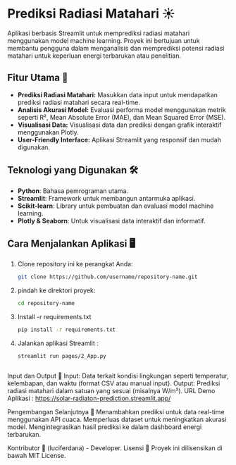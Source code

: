 # Prediksi Radiasi Matahari ☀️

Aplikasi berbasis Streamlit untuk memprediksi radiasi matahari menggunakan model machine learning. Proyek ini bertujuan untuk membantu pengguna dalam menganalisis dan memprediksi potensi radiasi matahari untuk keperluan energi terbarukan atau penelitian.

## Fitur Utama 🚀
- **Prediksi Radiasi Matahari:** Masukkan data input untuk mendapatkan prediksi radiasi matahari secara real-time.
- **Analisis Akurasi Model:** Evaluasi performa model menggunakan metrik seperti R², Mean Absolute Error (MAE), dan Mean Squared Error (MSE).
- **Visualisasi Data:** Visualisasi data dan prediksi dengan grafik interaktif menggunakan Plotly.
- **User-Friendly Interface:** Aplikasi Streamlit yang responsif dan mudah digunakan.

## Teknologi yang Digunakan 🛠️
- **Python**: Bahasa pemrograman utama.
- **Streamlit**: Framework untuk membangun antarmuka aplikasi.
- **Scikit-learn**: Library untuk pembuatan dan evaluasi model machine learning.
- **Plotly & Seaborn**: Untuk visualisasi data interaktif dan informatif.

## Cara Menjalankan Aplikasi 🖥️
1. Clone repository ini ke perangkat Anda:
   ```bash
   git clone https://github.com/username/repository-name.git
2. pindah ke direktori proyek:
   ```bash
   cd repository-name
3. Install -r requirements.txt
   ```bash
   pip install -r requirements.txt
4. Jalankan aplikasi Streamlit :
   ```bash
   streamlit run pages/2_App.py



Input dan Output 📝
Input: Data terkait kondisi lingkungan seperti temperatur, kelembapan, dan waktu (format CSV atau manual input).
Output: Prediksi radiasi matahari dalam satuan yang sesuai (misalnya W/m²).
URL Demo Aplikasi : https://solar-radiaton-prediction.streamlit.app/

Pengembangan Selanjutnya 🚧
Menambahkan prediksi untuk data real-time menggunakan API cuaca.
Memperluas dataset untuk meningkatkan akurasi model.
Mengintegrasikan hasil prediksi ke dalam dashboard energi terbarukan.

Kontributor 🤝
(luciferdana) - Developer.
Lisensi 📜
Proyek ini dilisensikan di bawah MIT License.

